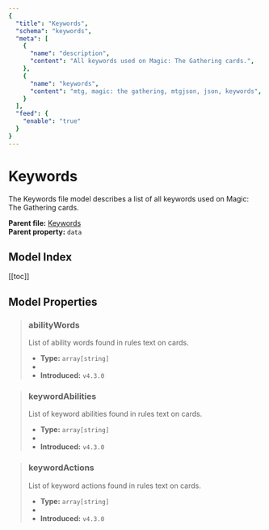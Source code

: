 ```yaml
---
{
  "title": "Keywords",
  "schema": "keywords",
  "meta": [
    {
      "name": "description",
      "content": "All keywords used on Magic: The Gathering cards.",
    },
    {
      "name": "keywords",
      "content": "mtg, magic: the gathering, mtgjson, json, keywords",
    }
  ],
  "feed": {
    "enable": "true"
  }
}
---
```


# Keywords

The Keywords file model describes a list of all keywords used on Magic: The Gathering cards.

**Parent file:** [Keywords](/downloads/all-files/#keywords)   
**Parent property:** `data`

## Model Index

<PropertyToggler/>

[[toc]]

## Model Properties

> ### abilityWords
> List of ability words found in rules text on cards.
>
> - **Type:** `array[string]`
> - <ExampleField type='abilityWords'/>
> - **Introduced:** `v4.3.0`

> ### keywordAbilities
> List of keyword abilities found in rules text on cards.
>
> - **Type:** `array[string]`
> - <ExampleField type='keywordAbilities'/>
> - **Introduced:** `v4.3.0`

> ### keywordActions
> List of keyword actions found in rules text on cards.
>
> - **Type:** `array[string]`
> - <ExampleField type='keywordActions'/>
> - **Introduced:** `v4.3.0`
